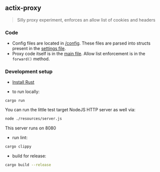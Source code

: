 ## actix-proxy
> Silly proxy experiment, enforces an allow list of cookies and headers

### Code

- Config files are located in [/config](/config). These files are parsed into structs present in the [settings file](./src/settings.rs).
- Proxy code itself is in the [main file](./src/main.rs). Allow list enforcement is in the `forward()` method.

### Development setup

- [Install Rust](https://www.rust-lang.org/tools/install)

- to run locally:
```
cargo run
```

You can run the little test target NodeJS HTTP server as well via:
```bash
node ./resources/server.js
```
This server runs on 8080

- run lint:
```bash
cargo clippy
```

- build for release:
```bash
cargo build --release
```

